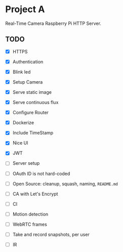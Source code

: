 # Project A

Real-Time Camera Raspberry Pi HTTP Server.

## TODO

- [x] HTTPS
- [X] Authentication
- [x] Blink led 
- [x] Setup Camera
- [x] Serve static image
- [x] Serve continuous flux
- [x] Configure Router
- [x] Dockerize
- [x] Include TimeStamp
- [x] Nice UI
- [x] JWT
- [ ] Server setup
- [ ] OAuth ID is not hard-coded
- [ ] Open Source: cleanup, squash, naming, `README.md`
- [ ] CA with Let's Encrypt
- [ ] CI
- [ ] Motion detection
- [ ] WebRTC frames
- [ ] Take and record snapshots, per user
- [ ] IR


